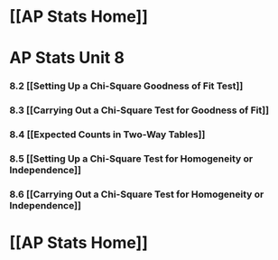 # [[AP Stats Home]]

# AP Stats Unit 8
### 8.2 [[Setting Up a Chi-Square Goodness of Fit Test]]
### 8.3 [[Carrying Out a Chi-Square Test for Goodness of Fit]]
### 8.4 [[Expected Counts in Two-Way Tables]]
### 8.5 [[Setting Up a Chi-Square Test for Homogeneity or Independence]]
### 8.6 [[Carrying Out a Chi-Square Test for Homogeneity or Independence]]

# [[AP Stats Home]]